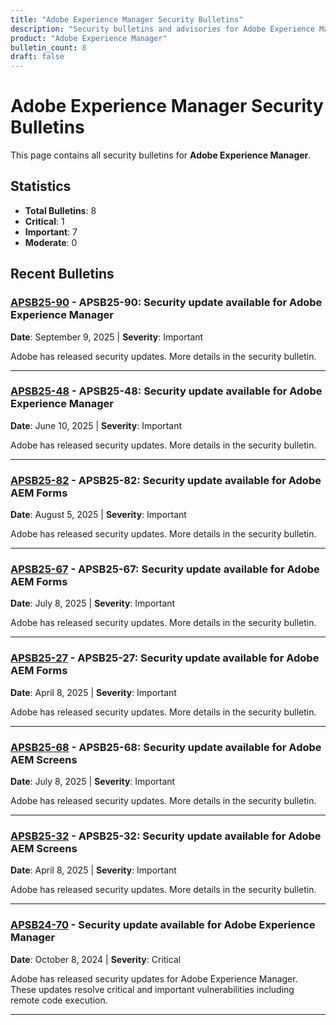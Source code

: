 ```yaml
---
title: "Adobe Experience Manager Security Bulletins"
description: "Security bulletins and advisories for Adobe Experience Manager"
product: "Adobe Experience Manager"
bulletin_count: 8
draft: false
---
```


# Adobe Experience Manager Security Bulletins

This page contains all security bulletins for **Adobe Experience Manager**.

## Statistics

- **Total Bulletins**: 8
- **Critical**: 1
- **Important**: 7
- **Moderate**: 0

## Recent Bulletins

### [APSB25-90](https://helpx.adobe.com/security/products/experience-manager/apsb25-90.html) - APSB25-90: Security update available for Adobe Experience Manager

**Date**: September 9, 2025 | **Severity**: Important

Adobe has released security updates. More details in the security bulletin.

---

### [APSB25-48](https://helpx.adobe.com/security/products/experience-manager/apsb25-48.html) - APSB25-48: Security update available for Adobe Experience Manager

**Date**: June 10, 2025 | **Severity**: Important

Adobe has released security updates. More details in the security bulletin.

---

### [APSB25-82](https://helpx.adobe.com/security/products/experience-manager/apsb25-82.html) - APSB25-82: Security update available for Adobe AEM Forms

**Date**: August 5, 2025 | **Severity**: Important

Adobe has released security updates. More details in the security bulletin.

---

### [APSB25-67](https://helpx.adobe.com/security/products/experience-manager/apsb25-67.html) - APSB25-67: Security update available for Adobe AEM Forms

**Date**: July 8, 2025 | **Severity**: Important

Adobe has released security updates. More details in the security bulletin.

---

### [APSB25-27](https://helpx.adobe.com/security/products/experience-manager/apsb25-27.html) - APSB25-27: Security update available for Adobe AEM Forms

**Date**: April 8, 2025 | **Severity**: Important

Adobe has released security updates. More details in the security bulletin.

---

### [APSB25-68](https://helpx.adobe.com/security/products/experience-manager/apsb25-68.html) - APSB25-68: Security update available for Adobe AEM Screens

**Date**: July 8, 2025 | **Severity**: Important

Adobe has released security updates. More details in the security bulletin.

---

### [APSB25-32](https://helpx.adobe.com/security/products/experience-manager/apsb25-32.html) - APSB25-32: Security update available for Adobe AEM Screens

**Date**: April 8, 2025 | **Severity**: Important

Adobe has released security updates. More details in the security bulletin.

---

### [APSB24-70](https://helpx.adobe.com/security/products/experience-manager/apsb24-70.html) - Security update available for Adobe Experience Manager

**Date**: October 8, 2024 | **Severity**: Critical

Adobe has released security updates for Adobe Experience Manager. These updates resolve critical and important vulnerabilities including remote code execution.

---

